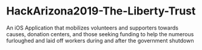 # HackArizona2019-The-Liberty-Trust
An iOS Application that mobilizes volunteers and supporters towards causes, donation centers, and those seeking funding to help the numerous furloughed and laid off workers during and after the government shutdown
